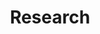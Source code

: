---
title: Research

type: landing

sections:
  - block: people
    content:
      title: Research Areas
      user_groups:
          - Research Areas

      sort_by: Params.last_name
      sort_ascending: true
    design:
      show_interests: false
      show_role: true
      show_social: false


  - block: collection
    content:
      title: Research Projects
      text: ""
      count: 3
      filters:
        user_groups:
          - Projects
    design:
      view: card
      columns: '1'
      show_interests: false
      show_role: false
      show_social: false

---